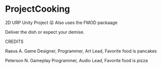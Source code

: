 # ProjectCooking

2D URP Unity Project 😜
Also uses the FMOD packaage 

Deliver the dish or expect your demise.

CREDITS

Raeus A. Game Designer, Programmer, Art Lead,  Favorite food is pancakes

Peterson N. Gameplay Programmer, Audio Lead, Favorite food is pizza

